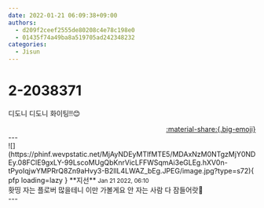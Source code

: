 ```yaml
---
date: 2022-01-21 06:09:38+09:00
authors:
  - d209f2ceef2555de80208c4e78c198e0
  - 01435f74a49ba8a519705ad242348232
categories:
  - Jisun
---
```


# 2-2038371

<div class="post-container" markdown="1">
<div class="content-container md-sidebar__scrollwrap" markdown="1">

디도니 디도니 화이팅!!😊

</div>
</div>

<div style="text-align: right;" markdown="1">
<a href="https://weverse.io/fromis9/fanpost/2-2038371" style="text-align: right;">:material-share:{.big-emoji}</a>
</div>
---

<div class="comments-container md-sidebar__scrollwrap" markdown="1">
<div class="comment" markdown="1">
<div class='id-container' markdown="1">
![](https://phinf.wevpstatic.net/MjAyNDEyMTlfMTE5/MDAxNzM0NTgzMjY0NDEy.08FClE9gxLY-99LscoMUgQbKnrVicLFFWSqmAi3eGLEg.hXV0n-tPyoIqjwYMPRrQ8Zn9aHvy3-B2llL4LWAZ_bEg.JPEG/image.jpg?type=s72){ pfp loading=lazy }
**<span class="artist">지선</span>** <small>Jan 21 2022, 06:10</small><br>
</div>
<div class='comment-body' markdown="1">
홧띵 자는 플로버 많을테니 이만 가볼게요 안 자는 사람 다 잠들어랏🌚
</div>
</div>
</div>
---

